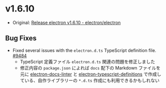 # v1.6.10

* Original: [Release electron v1.6.10 - electron/electron](https://github.com/electron/electron/releases/tag/v1.6.10)

## Bug Fixes

* Fixed several issues with the `electron.d.ts` TypeScript definition file. [#9484](https://github.com/electron/electron/pull/9484)
  * TypeScript 定義ファイル `electron.d.ts` 関連の問題を修正しました
  * 修正内容の `package.json` によれば `docs` 配下の Markdown ファイルを元に [electron-docs-linter](https://www.npmjs.com/package/electron-docs-linter) と [electron-typescript-definitions](https://www.npmjs.com/package/electron-typescript-definitions) で作成している、自作ライブラリーの `*.d.ts` 作成にも利用できるかもしれない
